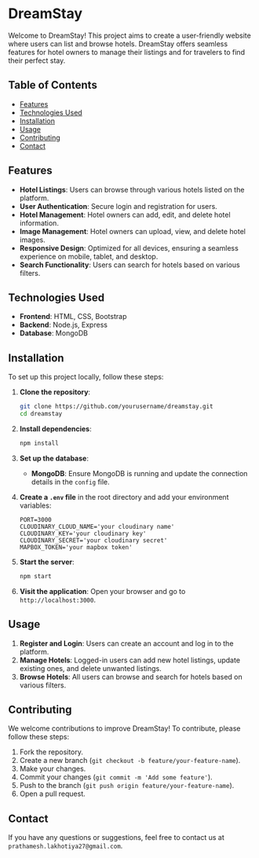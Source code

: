 # DreamStay

Welcome to DreamStay! This project aims to create a user-friendly website where users can list and browse hotels. DreamStay offers seamless features for hotel owners to manage their listings and for travelers to find their perfect stay.

## Table of Contents

- [Features](#features)
- [Technologies Used](#technologies-used)
- [Installation](#installation)
- [Usage](#usage)
- [Contributing](#contributing)
- [Contact](#contact)

## Features

- **Hotel Listings**: Users can browse through various hotels listed on the platform.
- **User Authentication**: Secure login and registration for users.
- **Hotel Management**: Hotel owners can add, edit, and delete hotel information.
- **Image Management**: Hotel owners can upload, view, and delete hotel images.
- **Responsive Design**: Optimized for all devices, ensuring a seamless experience on mobile, tablet, and desktop.
- **Search Functionality**: Users can search for hotels based on various filters.

## Technologies Used

- **Frontend**: HTML, CSS, Bootstrap
- **Backend**: Node.js, Express
- **Database**: MongoDB

## Installation

To set up this project locally, follow these steps:

1. **Clone the repository**:
    ```bash
    git clone https://github.com/yourusername/dreamstay.git
    cd dreamstay
    ```

2. **Install dependencies**:
    ```bash
    npm install
    ```

3. **Set up the database**:
    - **MongoDB**: Ensure MongoDB is running and update the connection details in the `config` file.

4. **Create a `.env` file** in the root directory and add your environment variables:
    ```plaintext
    PORT=3000
    CLOUDINARY_CLOUD_NAME='your cloudinary name'
    CLOUDINARY_KEY='your cloudinary key'
    CLOUDINARY_SECRET='your cloudinary secret'
    MAPBOX_TOKEN='your mapbox token'
    ```

5. **Start the server**:
    ```bash
    npm start
    ```

6. **Visit the application**:
    Open your browser and go to `http://localhost:3000`.

## Usage

1. **Register and Login**: Users can create an account and log in to the platform.
2. **Manage Hotels**: Logged-in users can add new hotel listings, update existing ones, and delete unwanted listings.
3. **Browse Hotels**: All users can browse and search for hotels based on various filters.

## Contributing

We welcome contributions to improve DreamStay! To contribute, please follow these steps:

1. Fork the repository.
2. Create a new branch (`git checkout -b feature/your-feature-name`).
3. Make your changes.
4. Commit your changes (`git commit -m 'Add some feature'`).
5. Push to the branch (`git push origin feature/your-feature-name`).
6. Open a pull request.


## Contact

If you have any questions or suggestions, feel free to contact us at `prathamesh.lakhotiya27@gmail.com`.
